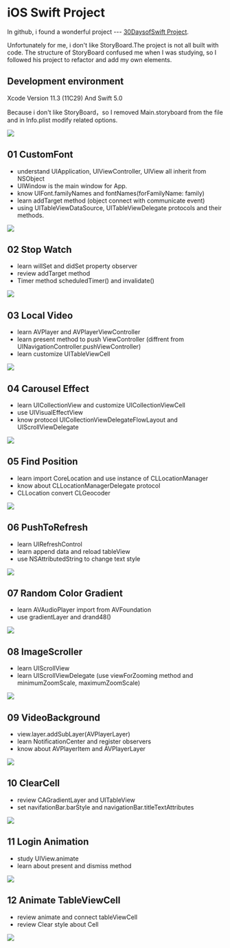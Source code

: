 # iOS Swift Project

In github, i found a wonderful project --- [30DaysofSwift Project](https://github.com/allenwong/30DaysofSwift).

Unfortunately for me, i don't like StoryBoard.The project is not all built with code. The structure of StoryBoard confused me when I was studying, so I followed his project to refactor and add my own elements.

## Development environment

Xcode Version 11.3 (11C29) And Swift 5.0

Because i don't like StoryBoard，so I removed Main.storyboard from the file and in Info.plist modify related options.

![](resource/cover.png)
## 01 CustomFont

- understand UIApplication, UIViewController, UIView all inherit from NSObject
- UIWindow is the main window for App.
- know UIFont.familyNames and fontNames(forFamilyName: family)
- learn addTarget method (object connect with communicate event)
- using UITableViewDataSource, UITableViewDelegate protocols and their methods.

![](resource/1.gif)

## 02 Stop Watch
- learn willSet and didSet property observer
- review addTarget method
- Timer method scheduledTimer() and invalidate()

![](resource/2.gif)

## 03 Local Video
- learn AVPlayer and AVPlayerViewController
- learn present method to push ViewController (diffrent from UINavigationController.pushViewController)
- learn customize UITableViewCell

![](resource/3.gif)

## 04 Carousel Effect
- learn UICollectionView and customize UICollectionViewCell
- use UIVisualEffectView 
- know protocol UICollectionViewDelegateFlowLayout and UIScrollViewDelegate

![](resource/4.gif)


## 05 Find Position
- learn import CoreLocation and use instance of CLLocationManager
- know about CLLocationManagerDelegate protocol
- CLLocation convert CLGeocoder

![](resource/5.png)

## 06 PushToRefresh
- learn UIRefreshControl
- learn append data and reload tableView
- use NSAttributedString to change text style

![](resource/6.gif)

## 07 Random Color Gradient
- learn AVAudioPlayer import from AVFoundation 
- use gradientLayer and drand48()

![](resource/7.gif)

## 08 ImageScroller
- learn UIScrollView
- learn UIScrollViewDelegate (use viewForZooming method and minimumZoomScale, maximumZoomScale)

![](resource/8.gif)


## 09 VideoBackground
- view.layer.addSubLayer(AVPlayerLayer)
- learn NotificationCenter and register observers
- know about AVPlayerItem and AVPlayerLayer

![](resource/9.gif)

## 10 ClearCell
- review CAGradientLayer and UITableView
- set navifationBar.barStyle and navigationBar.titleTextAttributes

![](resource/10.gif)

## 11 Login Animation
- study UIView.animate 
- learn about present and dismiss method

![](resource/11.gif)


## 12 Animate TableViewCell
- review animate and connect tableViewCell
- review Clear style about Cell

![](resource/12.gif)
